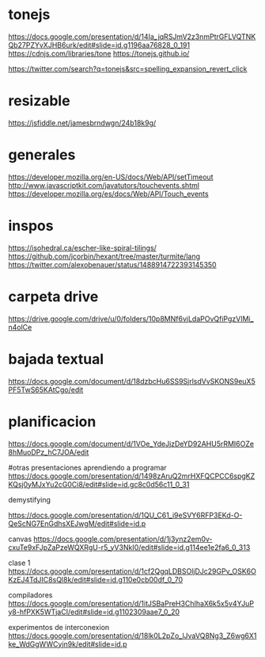 # tonejs
https://docs.google.com/presentation/d/14Ia_jqRSJmV2z3nmPtrGFLVQTNKQb27PZYvXJHB6urk/edit#slide=id.g1196aa76828_0_191
https://cdnjs.com/libraries/tone
https://tonejs.github.io/

https://twitter.com/search?q=tonejs&src=spelling_expansion_revert_click


# resizable
https://jsfiddle.net/jamesbrndwgn/24b18k9g/

# generales
https://developer.mozilla.org/en-US/docs/Web/API/setTimeout
http://www.javascriptkit.com/javatutors/touchevents.shtml
https://developer.mozilla.org/es/docs/Web/API/Touch_events


# inspos
https://isohedral.ca/escher-like-spiral-tilings/
https://github.com/jcorbin/hexant/tree/master/turmite/lang
https://twitter.com/alexobenauer/status/1488914722393145350



# carpeta drive
https://drive.google.com/drive/u/0/folders/10p8MNf6vjLdaPOvQfiPgzVIMi_n4olCe

# bajada textual
https://docs.google.com/document/d/18dzbcHu6SS9SjrlsdVvSKONS9euX5PF5TwS65KAtCgo/edit

# planificacion
https://docs.google.com/document/d/1VOe_YdeJjzDeYD92AHU5rRMI6OZe8hMuoDPz_hC7JOA/edit

#otras presentaciones
aprendiendo a programar
https://docs.google.com/presentation/d/1498zAruQ2mrHXFQCPCC6spgKZKQsj0yMJxYu2cG0Ci8/edit#slide=id.gc8c0d56c11_0_31


demystifying

https://docs.google.com/presentation/d/1QU_C61_i9eSVY6RFP3EKd-O-QeScNG7EnGdhsXEJwgM/edit#slide=id.p


canvas
https://docs.google.com/presentation/d/1j3ynz2em0v-cxuTe9xFJpZaPzeWQXRgU-r5_yV3NkI0/edit#slide=id.g114ee1e2fa6_0_313

clase 1
https://docs.google.com/presentation/d/1cf2QgqLDBSOljDJc29GPv_OSK6OKzEJ4TdJIC8sQl8k/edit#slide=id.g110e0cb00df_0_70

compiladores
https://docs.google.com/presentation/d/1itJSBaPreH3ChIhaX6k5x5v4YJuPy8-hfPXK5WTjaCI/edit#slide=id.g1102309aae7_0_20


experimentos de interconexion
https://docs.google.com/presentation/d/18lk0L2pZo_lJvaVQ8Ng3_Z6wg6X1ke_WdGgWWCyjn9k/edit#slide=id.p
